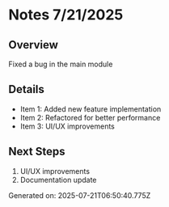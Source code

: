# Notes 7/21/2025

## Overview
Fixed a bug in the main module

## Details
- Item 1: Added new feature implementation
- Item 2: Refactored for better performance
- Item 3: UI/UX improvements

## Next Steps
1. UI/UX improvements
2. Documentation update

Generated on: 2025-07-21T06:50:40.775Z
